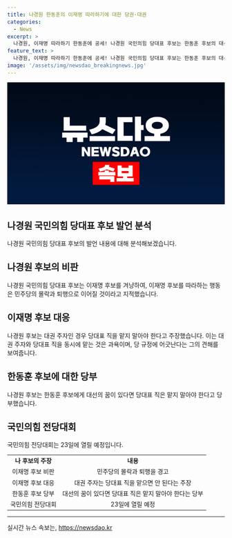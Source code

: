 ```yaml
---
title: 나경원 한동훈의 이재명 따라하기에 대한 당권·대권
categories:
  - News
excerpt: >
  나경원, 이재명 따라하기 한동훈에 공세! 나경원 국민의힘 당대표 후보는 한동훈 후보의 대선 출마 의지를 경계하며, 이에 대한 비판을 쏟아냈다. 또한, 대권주자로 당대표를 맡을 경우의 위험성과 당규에 따라 당대표로서의 역할을 수행하는 것이 상식이라는 점을 강조했다. 나 후보의 발언은 국민의힘 전당대회를 앞두고 화두로 떠올랐다.
feature_text: >
  나경원, 이재명 따라하기 한동훈에 공세! 나경원 국민의힘 당대표 후보는 한동훈 후보의 대선 출마 의지를 경계하며, 이에 대한 비판을 쏟아냈다. 또한, 대권주자로 당대표를 맡을 경우의 위험성과 당규에 따라 당대표로서의 역할을 수행하는 것이 상식이라는 점을 강조했다. 나 후보의 발언은 국민의힘 전당대회를 앞두고 화두로 떠올랐다.
image: '/assets/img/newsdao_breakingnews.jpg'
---
```


<p><img src="/assets/img/newsdao_breakingnews.jpg" alt="firstkoreanews 속보" /></p>

<h2 data-ke-size="size26">나경원 국민의힘 당대표 후보 발언 분석</h2>

<p data-ke-size="size16"></p>

<p>나경원 국민의힘 당대표 후보의 발언 내용에 대해 분석해보겠습니다.</p>

<h2 data-ke-size="size24">나경원 후보의 비판</h2>

<p data-ke-size="size16">나경원 국민의힘 당대표 후보는 이재명 후보를 겨냥하여, 이재명 후보를 따라하는 행동은 민주당의 몰락과 퇴행으로 이어질 것이라고 지적했습니다.</p>

<h2 data-ke-size="size24">이재명 후보 대응</h2>

<p data-ke-size="size16">나경원 후보는 대권 주자인 경우 당대표 직을 맡지 말아야 한다고 주장했습니다. 이는 대권 주자와 당대표 직을 동시에 맡는 것은 과욕이며, 당 규정에 어긋난다는 그의 견해를 보여줍니다.</p>

<h2 data-ke-size="size24">한동훈 후보에 대한 당부</h2>

<p data-ke-size="size16">나경원 후보는 한동훈 후보에게 대선의 꿈이 있다면 당대표 직은 맡지 말아야 한다고 당부했습니다.</p>

<h2 data-ke-size="size24">국민의힘 전당대회</h2>

<p data-ke-size="size16">국민의힘 전당대회는 23일에 열릴 예정입니다.</p>

<table>
  <tbody>
    <tr>
      <td style="text-align: center; height: 17px;"><b>나 후보의 주장</b></td>
      <td style="text-align: center; height: 17px;"><b>내용</b></td>
    </tr>
    <tr>
      <td style="text-align: center; height: 17px;">이재명 후보 비판</td>
      <td style="text-align: center; height: 17px;">민주당의 몰락과 퇴행을 경고</td>
    </tr>
    <tr>
      <td style="text-align: center; height: 17px;">이재명 후보 대응</td>
      <td style="text-align: center; height: 17px;">대권 주자는 당대표 직을 맡으면 안 된다는 주장</td>
    </tr>
    <tr>
      <td style="text-align: center; height: 17px;">한동훈 후보 당부</td>
      <td style="text-align: center; height: 17px;">대선의 꿈이 있다면 당대표 직은 맡지 말아야 한다는 당부</td>
    </tr>
    <tr>
      <td style="text-align: center; height: 17px;">국민의힘 전당대회</td>
      <td style="text-align: center; height: 17px;">23일에 열릴 예정</td>
    </tr>
  </tbody>
</table>

<hr>
실시간 뉴스 속보는, <a href="https://newsdao.kr" rel="dofollow">https://newsdao.kr</a>


